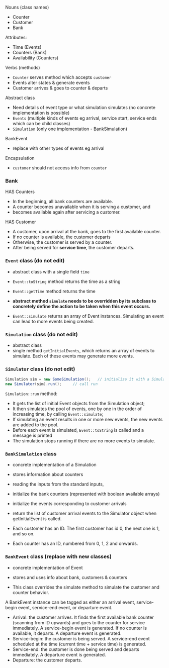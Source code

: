 Nouns (class names)
- Counter
- Customer
- Bank

Attributes: 
- Time (Events)
- Counters (Bank)
- Availability (Counters)

Verbs (methods)
- `Counter` serves method which accepts `customer`
- Events alter states & generate events
- Customer arrives & goes to counter & departs

Abstract class 
- Need details of event type or what simulation simulates (no concrete implementation is possible)
- `Events` (multiple kinds of events eg arrival, service start, service ends which can be child classes)
- `Simulation` (only one implementation - BankSimulation)

BankEvent 
- replace with other types of events eg arrival

Encapsulation 
- `customer` should not access info from `counter`
  


### Bank

HAS Counters

- In the beginning, all bank counters are available.
- A counter becomes unavailable when it is serving a customer, and
- becomes available again after servicing a customer.

HAS Customer 

- A customer, upon arrival at the bank, goes to the first available counter.
- If no counter is available, the customer departs
- Otherwise, the customer is served by a counter.
- After being served for **service time**, the customer departs.


### `Event` class (do not edit)
- abstract class with a single field `time`
- `Event::toString` method returns the time as a string
- `Event::getTime` method returns the time

- **abstract method `simulate` needs to be overridden by its subclass to concretely define the action to be taken when this event occurs.**
  
- `Event::simulate` returns an array of Event instances. Simulating an event can lead to more events being created.

### `Simulation` class (do not edit)
- abstract class
- single method `getInitialEvents`, which returns an array of events to simulate. Each of these events may generate more events.

### `Simulator` class (do not edit)
```Java
Simulation sim = new SomeSimulation();   // initialize it with a Simulation instance
new Simulator(sim).run();     // call run
```

`Simulation::run` method:
- It gets the list of initial Event objects from the Simulation object;
- It then simulates the pool of events, one by one in the order of increasing time, by calling `Event::simulate`;
- If simulating an event results in one or more new events, the new events are added to the pool.
- Before each event is simulated, `Event::toString` is called and a message is printed
- The simulation stops running if there are no more events to simulate.

### `BankSimulation` class 
- concrete implementation of a Simulation
- stores information about counters

- reading the inputs from the standard inputs,
- initialize the bank counters (represented with boolean available arrays)
- initialize the events corresponding to customer arrivals
- return the list of customer arrival events to the Simulator object when getInitialEvent is called.

- Each customer has an ID. The first customer has id 0, the next one is 1, and so on.
- Each counter has an ID, numbered from 0, 1, 2 and onwards.

### `BankEvent` class (replace with new classes)
- concrete implementation of Event
- stores and uses info about bank, customers & counters

- This class overrides the simulate method to simulate the customer and counter behavior.

A BankEvent instance can be tagged as either an arrival event, service-begin event, service-end event, or departure event.
- Arrival: the customer arrives. It finds the first available bank counter (scanning from ID upwards) and goes to the counter for service immediately. A service-begin event is generated. If no counter is available, it departs. A departure event is generated.
- Service-begin: the customer is being served. A service-end event scheduled at the time (current time + service time) is generated.
- Service-end: the customer is done being served and departs immediately. A departure event is generated.
- Departure: the customer departs.






  


